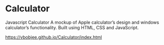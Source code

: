 # Calculator
Javascript Calculator
A mockup of Apple calculator’s design and windows calculator’s functionality. Built using HTML, CSS and JavaScript.

https://vbobjee.github.io/Calculator/index.html
